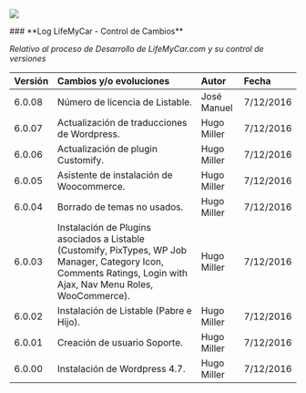 <p align="left">
<img src="https://s13.postimg.org/bl787p213/Life_My_Car_Github.png">
</p>
### **Log LifeMyCar - Control de Cambios**

_Relativo al proceso de Desarrollo de LifeMyCar.com y su control de versiones_






| Versión |Cambios y/o evoluciones |Autor|Fecha|
|:------------- |:---------------|:---------------|:---------------|
| 6.0.08    | Número de licencia de Listable. |José Manuel|7/12/2016|
| 6.0.07    | Actualización de traducciones de Wordpress. |Hugo Miller|7/12/2016|
| 6.0.06    | Actualización de plugin Customify. |Hugo Miller|7/12/2016|
| 6.0.05    | Asistente de instalación de Woocommerce. |Hugo Miller|7/12/2016|
| 6.0.04    | Borrado de temas no usados. |Hugo Miller|7/12/2016|
| 6.0.03    | Instalación de Plugins asociados a Listable (Customify, PixTypes, WP Job Manager, Category Icon, Comments Ratings, Login with Ajax, Nav Menu Roles, WooCommerce). |Hugo Miller|7/12/2016|
| 6.0.02    | Instalación de Listable (Pabre e Hijo). |Hugo Miller|7/12/2016|
| 6.0.01    | Creación de usuario Soporte. |Hugo Miller|7/12/2016|
| 6.0.00    | Instalación de Wordpress 4.7. |Hugo Miller|7/12/2016|



